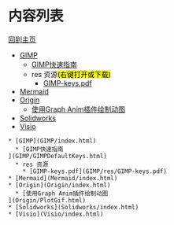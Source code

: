 
# 内容列表

[回到主页](https://charleechan.github.io/MyWiki)

* [GIMP](GIMP/index.html)
  * [GIMP快速指南
](GIMP/GIMPDefaultKeys.html)
  * res 资源<mark>(右键打开或下载)</mark>
    * [GIMP-keys.pdf](GIMP/res/GIMP-keys.pdf)
* [Mermaid](Mermaid/index.html)
* [Origin](Origin/index.html)
  * [使用Graph Anim插件绘制动图
](Origin/PlotGif.html)
* [Solidworks](Solidworks/index.html)
* [Visio](Visio/index.html)


```mind:height=300,title=内容概要,color
* [GIMP](GIMP/index.html)
  * [GIMP快速指南
](GIMP/GIMPDefaultKeys.html)
  * res 资源
    * [GIMP-keys.pdf](GIMP/res/GIMP-keys.pdf)
* [Mermaid](Mermaid/index.html)
* [Origin](Origin/index.html)
  * [使用Graph Anim插件绘制动图
](Origin/PlotGif.html)
* [Solidworks](Solidworks/index.html)
* [Visio](Visio/index.html)
```
